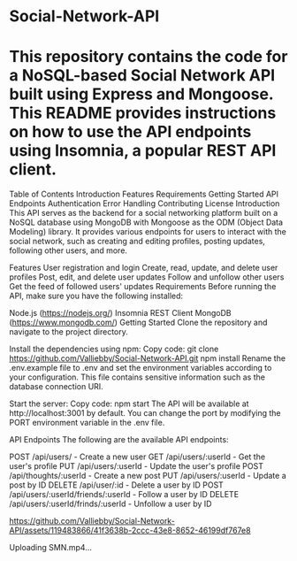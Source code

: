 # Social-Network-API

# This repository contains the code for a NoSQL-based Social Network API built using Express and Mongoose. This README provides instructions on how to use the API endpoints using Insomnia, a popular REST API client.

Table of Contents
Introduction
Features
Requirements
Getting Started
API Endpoints
Authentication
Error Handling
Contributing
License
Introduction
This API serves as the backend for a social networking platform built on a NoSQL database using MongoDB with Mongoose as the ODM (Object Data Modeling) library. It provides various endpoints for users to interact with the social network, such as creating and editing profiles, posting updates, following other users, and more.

Features
User registration and login
Create, read, update, and delete user profiles
Post, edit, and delete user updates
Follow and unfollow other users
Get the feed of followed users' updates
Requirements
Before running the API, make sure you have the following installed:

Node.js (https://nodejs.org/)
Insomnia REST Client
MongoDB (https://www.mongodb.com/)
Getting Started
Clone the repository and navigate to the project directory.

Install the dependencies using npm:
Copy code: git clone https://github.com/Valliebby/Social-Network-API.git
npm install
Rename the .env.example file to .env and set the environment variables according to your configuration. This file contains sensitive information such as the database connection URI.

Start the server:
Copy code: 
npm start
The API will be available at http://localhost:3001 by default. You can change the port by modifying the PORT environment variable in the .env file.

API Endpoints
The following are the available API endpoints:

POST /api/users/ - Create a new user
GET /api/users/:userId - Get the user's profile
PUT /api/users/:userId - Update the user's profile
POST /api/thoughts/:userId - Create a new post
PUT /api/users/:userId - Update a post by ID
DELETE /api/user/:id - Delete a user by ID
POST /api/users/:userId/friends/:userId - Follow a user by ID
DELETE /api/users/:userId/frinds/:userId - Unfollow a user by ID



https://github.com/Valliebby/Social-Network-API/assets/119483866/41f3638b-2ccc-43e8-8652-46199df767e8



Uploading SMN.mp4…


